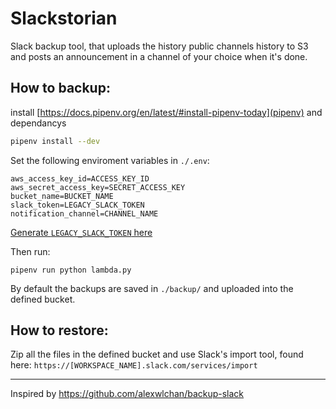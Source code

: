 # Slackstorian

Slack backup tool, that uploads the history public channels history to S3 and posts an announcement in a channel of your choice when it's done.

## How to backup:
install [https://docs.pipenv.org/en/latest/#install-pipenv-today](pipenv) and dependancys
```bash
pipenv install --dev
```


Set the following enviroment variables in `./.env`:
```
aws_access_key_id=ACCESS_KEY_ID
aws_secret_access_key=SECRET_ACCESS_KEY
bucket_name=BUCKET_NAME
slack_token=LEGACY_SLACK_TOKEN
notification_channel=CHANNEL_NAME
```
[Generate `LEGACY_SLACK_TOKEN` here](https://api.slack.com/custom-integrations/legacy-tokens)

Then run:
```
pipenv run python lambda.py
```
By default the backups are saved in `./backup/` and uploaded into the defined bucket.

## How to restore:
Zip all the files in the defined bucket and use Slack's import tool, found here:
`https://[WORKSPACE_NAME].slack.com/services/import`

---
Inspired by https://github.com/alexwlchan/backup-slack
